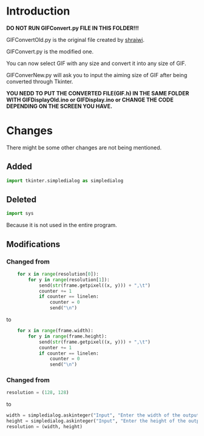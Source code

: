 # Introduction

**DO NOT RUN GIFConvert.py FILE IN THIS FOLDER!!!**

GIFConvertOld.py is the original file created by [shraiwi](https://github.com/shraiwi).  

GIFConvert.py is the modified one.  

You can now select GIF with any size and convert it into any size of GIF.  

GIFConverNew.py will ask you to input the aiming size of GIF after being converted through Tkinter.  

**YOU NEDD TO PUT THE CONVERTED FILE(GIF.h) IN THE SAME FOLDER WITH GIFDisplayOld.ino or GIFDisplay.ino or CHANGE THE CODE DEPENDING ON THE SCREEN YOU HAVE.**  


# Changes
There might be some other changes are not being mentioned.    


## Added
```python
import tkinter.simpledialog as simpledialog
```


## Deleted 
```python
import sys
```
Because it is not used in the entire program.  


## Modifications

### Changed from
```python
    for x in range(resolution[0]):
        for y in range(resolution[1]):
            send(str(frame.getpixel((x, y))) + ",\t")
            counter += 1
            if counter == linelen:
                counter = 0
                send("\n")
```
to
```python
    for x in range(frame.width):
        for y in range(frame.height):
            send(str(frame.getpixel((x, y))) + ",\t")
            counter += 1
            if counter == linelen:
                counter = 0
                send("\n")
```

### Changed from
```python
resolution = (128, 128)
```
to
```python
width = simpledialog.askinteger("Input", "Enter the width of the output")
height = simpledialog.askinteger("Input", "Enter the height of the output")
resolution = (width, height)
```
